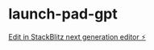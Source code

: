 # launch-pad-gpt

[Edit in StackBlitz next generation editor ⚡️](https://stackblitz.com/~/github.com/bryanslozano/launch-pad-gpt)